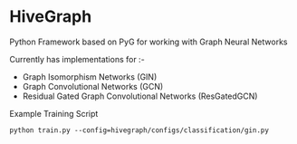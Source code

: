 # HiveGraph
Python Framework based on PyG for working with Graph Neural Networks

Currently has implementations for :-

* Graph Isomorphism Networks (GIN)
* Graph Convolutional Networks (GCN)
* Residual Gated Graph Convolutional Networks (ResGatedGCN)

Example Training Script
```
python train.py --config=hivegraph/configs/classification/gin.py
```
